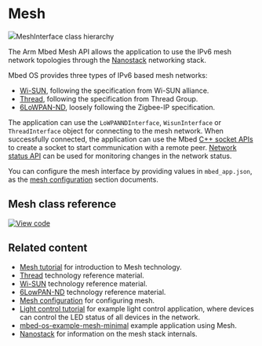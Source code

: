 <h1 id="mesh-api">Mesh</h1>

<span class="images">![](https://os.mbed.com/docs/development/mbed-os-api-doxy/class_mesh_interface.png)<span>MeshInterface class hierarchy</span></span>

The Arm Mbed Mesh API allows the application to use the IPv6 mesh network topologies through the [Nanostack](../reference/nanostack-introduction-tech.html) networking stack. 

Mbed OS provides three types of IPv6 based mesh networks:

- [Wi-SUN](../reference/wisun-tech.html), following the specification from Wi-SUN alliance.
- [Thread](../reference/thread-tech.html), following the specification from Thread Group.
- [6LoWPAN-ND](../reference/6LoWPAN-ND-tech.html), loosely following the Zigbee-IP specification.

The application can use the `LoWPANNDInterface`, `WisunInterface` or `ThreadInterface` object for connecting to the mesh network. When successfully connected, the application can use the Mbed [C++ socket APIs](network-socket.html) to create a socket to start communication with a remote peer. [Network status API](network-status.html) can be used for monitoring changes in the network status.

You can configure the mesh interface by providing values in `mbed_app.json`, as the [mesh configuration](../reference/configuration-mesh.html) section documents.

## Mesh class reference

[![View code](https://www.mbed.com/embed/?type=library)](https://os.mbed.com/docs/development/mbed-os-api-doxy/class_mesh_interface.html)

## Related content

 - [Mesh tutorial](../tutorials/mesh-tutorial.html) for introduction to Mesh technology.
- [Thread](../reference/thread-tech.html) technology reference material.
- [Wi-SUN](../reference/wisun-tech.html) technology reference material.
- [6LowPAN-ND](../reference/6LoWPAN-ND-tech.html) technology reference material.
- [Mesh configuration](../reference/configuration-mesh.html) for configuring mesh.
- [Light control tutorial](../tutorials/light-control.html) for example light control application, where devices can control the LED status of all devices in the network.
 - [mbed-os-example-mesh-minimal](https://github.com/ARMmbed/mbed-os-example-mesh-minimal) example application using Mesh.
- [Nanostack](../reference/nanostack-introduction-tech.html) for information on the mesh stack internals.

